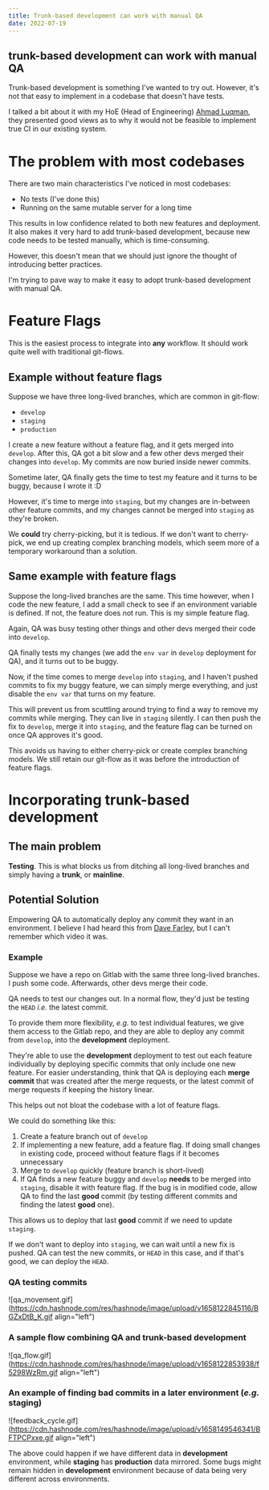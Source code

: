 ```yaml
---
title: Trunk-based development can work with manual QA
date: 2022-07-19
---
```


## trunk-based development can work with manual QA

Trunk-based development is something I've wanted to try out. However, it's not that easy to implement in a codebase that doesn't have tests.

I talked a bit about it with my HoE (Head of Engineering) [Ahmad Luqman](https://about.me/ahmadluqman), they presented good views as to why it would not be feasible to implement true CI in our existing system.

# The problem with most codebases

There are two main characteristics I've noticed in most codebases:

- No tests (I've done this)
- Running on the same mutable server for a long time

This results in low confidence related to both new features and deployment. It also makes it very hard to add trunk-based development, because new code needs to be tested manually, which is time-consuming.

However, this doesn't mean that we should just ignore the thought of introducing better practices.

I'm trying to pave way to make it easy to adopt trunk-based development with manual QA.

# Feature Flags

This is the easiest process to integrate into **any** workflow. It should work quite well with traditional git-flows.

## Example without feature flags

Suppose we have three long-lived branches, which are common in git-flow:
- `develop`
- `staging`
- `production`

I create a new feature without a feature flag, and it gets merged into `develop`. After this, QA got a bit slow and a few other devs merged their changes into `develop`. My commits are now buried inside newer commits.

Sometime later, QA finally gets the time to test my feature and it turns to be buggy, because I wrote it :D

However, it's time to merge into `staging`, but my changes are in-between other feature commits, and my changes cannot be merged into `staging` as they're broken.

We **could** try cherry-picking, but it is tedious. If we don't want to cherry-pick, we end up creating complex branching models, which seem more of a temporary workaround than a solution.

## Same example with feature flags

Suppose the long-lived branches are the same. This time however, when I code the new feature, I add a small check to see if an environment variable is defined. If not, the feature does not run. This is my simple feature flag.

Again, QA was busy testing other things and other devs merged their code into `develop`.

QA finally tests my changes (we add the `env var` in `develop` deployment for QA), and it turns out to be buggy.

Now, if the time comes to merge `develop` into `staging`, and I haven't pushed commits to fix my buggy feature, we can simply merge everything, and just disable the `env var` that turns on my feature.

This will prevent us from scuttling around trying to find a way to remove my commits while merging. They can live in `staging` silently. I can then push the fix to `develop`, merge it into `staging`, and the feature flag can be turned on once QA approves it's good.

This avoids us having to either cherry-pick or create complex branching models. We still retain our git-flow as it was before the introduction of feature flags.

# Incorporating trunk-based development

## The main problem

**Testing**. This is what blocks us from ditching all long-lived branches and simply having a **trunk**, or **mainline**.

## Potential Solution

Empowering QA to automatically deploy any commit they want in an environment. I believe I had heard this from [Dave Farley](https://www.youtube.com/c/ContinuousDelivery), but I can't remember which video it was.

### Example

Suppose we have a repo on Gitlab with the same three long-lived branches. I push some code. Afterwards, other devs merge their code.

QA needs to test our changes out. In a normal flow, they'd just be testing the `HEAD` *i.e.* the latest commit.

To provide them more flexibility, *e.g.* to test individual features, we give them access to the Gitlab repo, and they are able to deploy any commit from `develop`, into the **development** deployment.

They're able to use the **development** deployment to test out each feature individually by deploying specific commits that only include one new feature. For easier understanding, think that QA is deploying each **merge commit** that was created after the merge requests, or the latest commit of merge requests if keeping the history linear.

This helps out not bloat the codebase with a lot of feature flags.

We could do something like this:

1. Create a feature branch out of `develop`
1. If implementing a new feature, add a feature flag. If doing small changes in existing code, proceed without feature flags if it becomes unnecessary
1. Merge to `develop` quickly (feature branch is short-lived)
1. If QA finds a new feature buggy and `develop` **needs** to be merged into `staging`, disable it with feature flag. If the bug is in modified code, allow QA to find the last **good** commit (by testing different commits and finding the latest **good** one).

This allows us to deploy that last **good** commit if we need to update `staging`.

If we don't want to deploy into `staging`, we can wait until a new fix is pushed. QA can test the new commits, or `HEAD` in this case, and if that's good, we can deploy the `HEAD`.

### QA testing commits
![qa_movement.gif](https://cdn.hashnode.com/res/hashnode/image/upload/v1658122845116/BGZxDtB_K.gif align="left")

### A sample flow combining QA and trunk-based development
![qa_flow.gif](https://cdn.hashnode.com/res/hashnode/image/upload/v1658122853938/f5298WzRm.gif align="left")

### An example of finding bad commits in a later environment (*e.g.* staging)
![feedback_cycle.gif](https://cdn.hashnode.com/res/hashnode/image/upload/v1658149546341/BFTPCPxxe.gif align="left")

The above could happen if we have different data in **development** environment, while **staging** has **production** data mirrored. Some bugs might remain hidden in **development** environment because of data being very different across environments.
